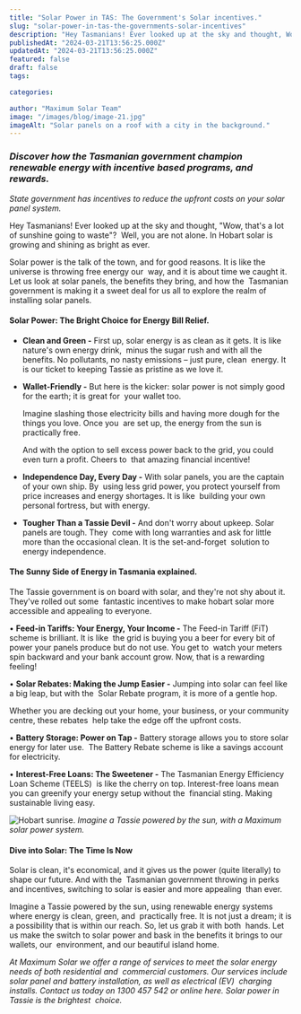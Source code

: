 ```yaml
---
title: "Solar Power in TAS: The Government's Solar incentives."
slug: "solar-power-in-tas-the-governments-solar-incentives"
description: "Hey Tasmanians! Ever looked up at the sky and thought, Wow, that's a lot of sunshine going to waste?"
publishedAt: "2024-03-21T13:56:25.000Z"
updatedAt: "2024-03-21T13:56:25.000Z"
featured: false
draft: false
tags:

categories:

author: "Maximum Solar Team"
image: "/images/blog/image-21.jpg"
imageAlt: "Solar panels on a roof with a city in the background."
---
```


### _Discover how the Tasmanian government champion renewable energy with incentive based programs, and rewards._ 

*State government has incentives to reduce the upfront costs on your solar panel system.*

Hey Tasmanians! Ever looked up at the sky and thought, "Wow, that's a lot of sunshine going to waste"?  Well, you are not alone. In Hobart solar is growing and shining as bright as ever. 

Solar power is the talk of the town, and for good reasons. It is like the universe is throwing free energy our  way, and it is about time we caught it. Let us look at solar panels, the benefits they bring, and how the  Tasmanian government is making it a sweet deal for us all to explore the realm of installing solar panels. 



#### Solar Power: The Bright Choice for Energy Bill Relief. 



*   **Clean and Green -** First up, solar energy is as clean as it gets. It is like nature's own energy drink,  minus the sugar rush and with all the benefits. No pollutants, no nasty emissions – just pure, clean  energy. It is our ticket to keeping Tassie as pristine as we love it. 

*   **Wallet-Friendly -** But here is the kicker: solar power is not simply good for the earth; it is great for  your wallet too. 

    Imagine slashing those electricity bills and having more dough for the things you love. Once you  are set up, the energy from the sun is practically free.  

    And with the option to sell excess power back to the grid, you could even turn a profit. Cheers to  that amazing financial incentive!

*   **Independence Day, Every Day -** With solar panels, you are the captain of your own ship. By  using less grid power, you protect yourself from price increases and energy shortages. It is like  building your own personal fortress, but with energy. 

*   **Tougher Than a Tassie Devil -** And don't worry about upkeep. Solar panels are tough. They  come with long warranties and ask for little more than the occasional clean. It is the set-and-forget  solution to energy independence. 




#### The Sunny Side of Energy in Tasmania explained.



The Tassie government is on board with solar, and they're not shy about it. They've rolled out some  fantastic incentives to make hobart solar more accessible and appealing to everyone. 

• **Feed-in Tariffs: Your Energy, Your Income -** The Feed-in Tariff (FiT) scheme is brilliant. It is like  the grid is buying you a beer for every bit of power your panels produce but do not use. You get to  watch your meters spin backward and your bank account grow. Now, that is a rewarding feeling! 

• **Solar Rebates: Making the Jump Easier -** Jumping into solar can feel like a big leap, but with the  Solar Rebate program, it is more of a gentle hop.  

Whether you are decking out your home, your business, or your community centre, these rebates  help take the edge off the upfront costs. 

• **Battery Storage: Power on Tap -** Battery storage allows you to store solar energy for later use.  The Battery Rebate scheme is like a savings account for electricity. 

• **Interest-Free Loans: The Sweetener -** The Tasmanian Energy Efficiency Loan Scheme (TEELS)  is like the cherry on top. Interest-free loans mean you can greenify your energy setup without the  financial sting. Making sustainable living easy. 

![Hobart sunrise.](/images/blog/image-22.jpeg)
*Imagine a Tassie powered by the sun, with a Maximum solar power system.*

#### Dive into Solar: The Time Is Now

Solar is clean, it's economical, and it gives us the power (quite literally) to shape our future. And with the  Tasmanian government throwing in perks and incentives, switching to solar is easier and more appealing  than ever.

Imagine a Tassie powered by the sun, using renewable energy systems where energy is clean, green, and  practically free. It is not just a dream; it is a possibility that is within our reach. So, let us grab it with both  hands. Let us make the switch to solar power and bask in the benefits it brings to our wallets, our  environment, and our beautiful island home. 

_At Maximum Solar we offer a range of services to meet the solar energy needs of both_ _residential_ _and_  _commercial_ _customers. Our services include solar panel and battery installation, as well as electrical (EV)  charging installs. Contact us today on 1300 457 542 or online_ _here._ _Solar power in Tassie is the brightest  choice._
